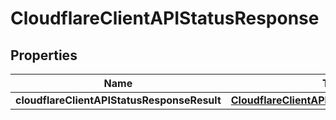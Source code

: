 # CloudflareClientAPIStatusResponse

## Properties
Name | Type | Description | Notes
------------ | ------------- | ------------- | -------------
**cloudflareClientAPIStatusResponseResult** | [**CloudflareClientAPIStatusResponseResult**](CloudflareClientAPIStatusResponseResult.md) |  |  [optional]
